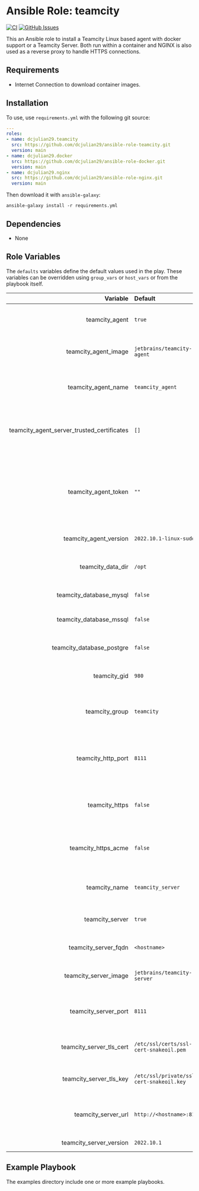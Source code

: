 # Ansible Role: teamcity

[![CI](https://github.com/dcjulian29/ansible-role-teamcity/actions/workflows/ci.yml/badge.svg)](https://github.com/dcjulian29/ansible-role-teamcity/actions/workflows/ci.yml) [![GitHub Issues](https://img.shields.io/github/issues-raw/dcjulian29/ansible-role-teamcity.svg)](https://github.com/dcjulian29/ansible-role-teamcity/issues)

This an Ansible role to install a Teamcity Linux based agent with docker support or a Teamcity Server. Both run within a container and NGINX is also used as a reverse proxy to handle HTTPS connections.

## Requirements

- Internet Connection to download container images.

## Installation

To use, use `requirements.yml` with the following git source:

```yaml
---
roles:
- name: dcjulian29.teamcity
  src: https://github.com/dcjulian29/ansible-role-teamcity.git
  version: main
- name: dcjulian29.docker
  src: https://github.com/dcjulian29/ansible-role-docker.git
  version: main
- name: dcjulian29.nginx
  src: https://github.com/dcjulian29/ansible-role-nginx.git
  version: main
```

Then download it with `ansible-galaxy`:

```shell
ansible-galaxy install -r requirements.yml
```

## Dependencies

- None

## Role Variables

The `defaults` variables define the default values used in the play. These variables can be overridden using `group_vars` or `host_vars` or from the playbook itself.

| Variable | Default | Description |
| --: | :-- | :-- |
| teamcity_agent | `true` | Install the Teamcity agent on the target. |
| teamcity_agent_image | `jetbrains/teamcity-agent` | The name of the Teamcity agent docker image. |
| teamcity_agent_name | `teamcity_agent` | The name of the docker container running the agent image. |
| teamcity_agent_server_trusted_certificates | `[]` | Additional PEM encoded certificates files for the agent to explicitly trust. |
| teamcity_agent_token | `""` | The agent uses this token to authenticate to server, otherwise the agent will need to be manually approved. |
| teamcity_agent_version | `2022.10.1-linux-sudo` | The version tag to install. |
| teamcity_data_dir | `/opt` | The folder to store docker volumes used by the container. ||
| teamcity_database_mysql | `false` | Install MySQL JDBC driver. |
| teamcity_database_mssql | `false` | Install Microsoft SQL Server JDBC driver. |
| teamcity_database_postgre | `false` | Install Postgre SQL JDBC driver. |
| teamcity_gid | `980` | The number for the Teamcity group.|
| teamcity_group | `teamcity` | The name of the group for folder/file permissions on target.|
| teamcity_http_port | `8111` | The port that the server docker container exposes Teamcity's HTTP port. |
| teamcity_https | `false` | Should the Teamcity server be accessable via HTTPS. |
| teamcity_https_acme | `false` | Should NGIX make accomidations for ACME certificate management? |
| teamcity_name | `teamcity_server` | The name of the Teamcity server docker image.|
| teamcity_server | `true` | Install the Teamcity server on the target. |
| teamcity_server_fqdn | `<hostname>` | The fully qualified domain name. |
| teamcity_server_image | `jetbrains/teamcity-server` | The name of the Teamcity server docker image.
| teamcity_server_port | `8111` | The HTTP port to listen on. Not the same as HTTPS.
| teamcity_server_tls_cert | `/etc/ssl/certs/ssl-cert-snakeoil.pem` | A PEM encoded PKI public certificate file. |
| teamcity_server_tls_key | `/etc/ssl/private/ssl-cert-snakeoil.key` | A PEM encoded PKI private key file. |
| teamcity_server_url | `http://<hostname>:8111` | The fully qualified URI with scheme and port number. |
| teamcity_server_version | `2022.10.1` | The version tag to install.

## Example Playbook

The examples directory include one or more example playbooks.
